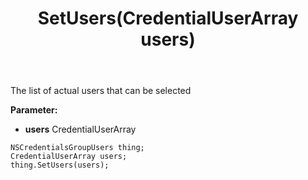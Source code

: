 ﻿---
uid: crmscript_ref_NSCredentialsGroupUsers_SetUsers
title: SetUsers(CredentialUserArray users)
intellisense: NSCredentialsGroupUsers.SetUsers
keywords: NSCredentialsGroupUsers, GetUsers
so.topic: reference
---

The list of actual users that can be selected

**Parameter:** 
 - **users** CredentialUserArray

```crmscript
NSCredentialsGroupUsers thing;
CredentialUserArray users;
thing.SetUsers(users);
```

